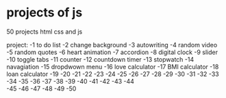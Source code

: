 # projects of js
 50 projects html css and js

project:
       -1 to do list
       -2 change background
       -3 autowriting
       -4 random video
       -5 random quotes
       -6 heart animation
       -7 accordion
       -8 digital clock
       -9 slider
       -10 toggle tabs
       -11 counter
       -12 countdown timer 
       -13 stopwatch 
       -14 navagiation 
       -15 dropdwown menu
       -16 love calculator
       -17 BMI calculator
       -18 loan calculator
       -19 
       -20 
       -21 
       -22 
       -23 
       -24 
       -25 
       -26 
       -27 
       -28 
       -29 
       -30 
       -31 
       -32 
       -33 
       -34 
       -35 
       -36 
       -37 
       -38 
       -39 
       -40 
       -41 
       -42 
       -43 
       -44  
       -45 
       -46 
       -47 
       -48 
       -49 
       -50 